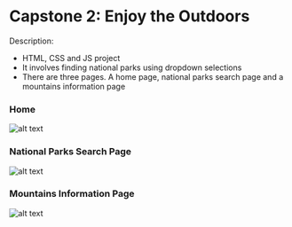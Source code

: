 # Capstone 2: Enjoy the Outdoors

Description: 

- HTML, CSS and JS project
- It involves finding national parks using dropdown selections
- There are three pages. A home page, national parks search page and a mountains information page 

### Home 
![alt text](image.jpg)
### National Parks Search Page
![alt text](image.jpg)
### Mountains Information Page 
![alt text](image.jpg)




